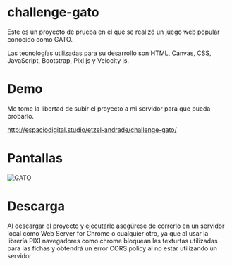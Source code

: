 # challenge-gato
Este es un proyecto de prueba en el que se realizó un juego web popular conocido como GATO. 

Las tecnologías utilizadas para su desarrollo son HTML, Canvas, CSS, JavaScript, Bootstrap, Pixi js y Velocity js.

# Demo

Me tome la libertad de subir el proyecto a mi servidor para que pueda probarlo.

http://espaciodigital.studio/etzel-andrade/challenge-gato/


# Pantallas
![GATO](http://espaciodigital.studio/etzel-andrade/challenge-gato/assets/img/pantallas.jpg) 

# Descarga

Al descargar el proyecto y ejecutarlo asegúrese de correrlo en un servidor local como Web Server for Chrome o cualquier otro, ya que al usar la librería PIXI navegadores como chrome bloquean las texturtas utilizadas para las fichas y obtendrá un error CORS policy al no estar utilizando un servidor. 
